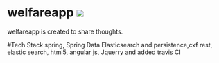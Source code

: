 # welfareapp <img src="https://travis-ci.org/niteshbisht/welfareapp.svg?branch=master" />
welfareapp is created to share thoughts.

#Tech Stack
spring, Spring Data Elasticsearch and persistence,cxf rest, elastic search, html5, angular js, Jquerry and added travis CI
